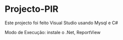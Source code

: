 # Projecto-PIR

Este projecto foi feito Visual Studio usando Mysql e C#

Modo de Execução: instale o .Net, ReportView
